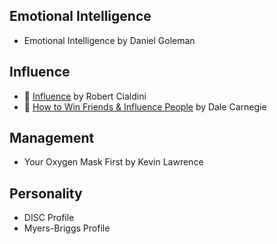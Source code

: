 ## Emotional Intelligence

- Emotional Intelligence by Daniel Goleman

## Influence

- 📙 [Influence](books/influence.md) by Robert Cialdini
- 📙 [How to Win Friends & Influence People](books/winfriends.md) by Dale Carnegie

## Management

- Your Oxygen Mask First by Kevin Lawrence

## Personality

- DISC Profile
- Myers-Briggs Profile
